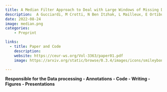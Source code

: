 ```yaml
---
title: A Median Filter Approach to Deal with Large Windows of Missing Data in Eye-gaze Measurements
description:  A Gucciardi, M Crotti, N Ben Itzhak, L Mailleux, E Ortibus, U Michelucci, V Groznik, A Sadikov. Horizon2020 conference
date: 2022-08-24 
image: median.png
categories:
    - Preprint

links:
  - title: Paper and Code
    description: 
    website: https://ceur-ws.org/Vol-3363/paper01.pdf
    image: https://arxiv.org/static/browse/0.3.4/images/icons/smileybones-pixel.png

---
```

**Responsible for the Data processing - Annotations - Code - Writing - Figures - Presentations**

<!-- Symbrain: A large-scale dataset of MRI images for neonatal brain symmetry analysis. 2024.
    A Gucciardi, SE Ghazouali, F Venturini, V Groznik, U Michelucci

Class-Conditional self-reward mechanism for improved Text-to-Image models. 2024.
    SE Ghazouali, A Gucciardi, U Michelucci.

Dataset of fluorescence spectra and chemical parameters of olive oils. 2023.
    F Venturini, M Sperti, U Michelucci, A Gucciardi, VM Martos, MA Deriu.

A Median Filter Approach to Deal with Large Windows of Missing Data in Eye-gaze Measurements. Horizon2020 conference, 2022.  
    A Gucciardi, M Crotti, N Ben Itzhak, L Mailleux, E Ortibus, U Michelucci, V Groznik, A Sadikov. 

Physico-chemical properties extraction from the fluorescence spectrum with 1d-convolutional neural networks: application to olive oil. 2022. 
    F Venturini, M Sperti, U Michelucci, A Gucciardi, VM Martose, MA Deriu. -->